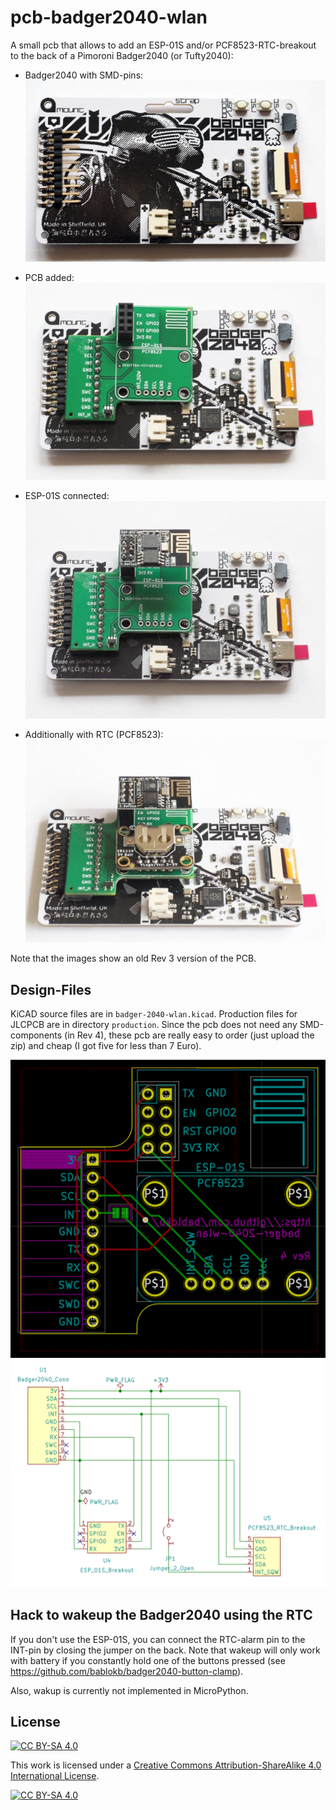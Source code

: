 pcb-badger2040-wlan
===================

A small pcb that allows to add an ESP-01S and/or PCF8523-RTC-breakout
to the back of a Pimoroni Badger2040 (or Tufty2040):

  - Badger2040 with SMD-pins:  
    ![](badger-with-smdpins.jpg)

  - PCB added:  
    ![](badger-with-pcb.jpg)

  - ESP-01S connected:  
    ![](badger-with-esp-01s.jpg)

  - Additionally with RTC (PCF8523):  
    ![](badger-with-esp-01s-and-rtc.jpg)

Note that the images show an old Rev 3 version of the PCB.

Design-Files
------------

KiCAD source files are in `badger-2040-wlan.kicad`. Production files
for JLCPCB are in directory `production`. Since the pcb does not
need any SMD-components (in Rev 4), these pcb are really easy
to order (just upload the zip) and cheap (I got five for less
than 7 Euro).

![](pcb-layout.png)
![](schematic.png)


Hack to wakeup the Badger2040 using the RTC
-------------------------------------------

If you don't use the ESP-01S, you can connect the
RTC-alarm pin to the INT-pin by closing the jumper on the
back. Note that wakeup will only work with battery if you
constantly hold one of the buttons pressed
(see <https://github.com/bablokb/badger2040-button-clamp>).

Also, wakup is currently not implemented in MicroPython.


License
-------

[![CC BY-SA 4.0][cc-by-sa-shield]][cc-by-sa]

This work is licensed under a
[Creative Commons Attribution-ShareAlike 4.0 International
License][cc-by-sa].

[![CC BY-SA 4.0][cc-by-sa-image]][cc-by-sa]

[cc-by-sa]: http://creativecommons.org/licenses/by-sa/4.0/
[cc-by-sa-image]: https://licensebuttons.net/l/by-sa/4.0/88x31.png
[cc-by-sa-shield]:
https://img.shields.io/badge/License-CC%20BY--SA%204.0-lightgrey.svg
